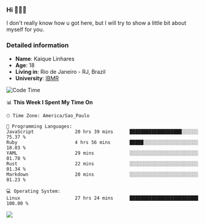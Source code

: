 ### Hi 🙋🏽‍♂️

I don't really know how u got here, but I will try to show a little bit about myself for you.

### Detailed information

* **Name**: Kaique Linhares
* **Age**: 18
* **Living in**: Rio  de Janeiro - RJ, Brazil
* **University**: [IBMR](https://www.ibmr.br/)

<!--START_SECTION:waka-->
![Code Time](http://img.shields.io/badge/Code%20Time-678%20hrs%2032%20mins-blue)

📊 **This Week I Spent My Time On** 

```text
🕑︎ Time Zone: America/Sao_Paulo

💬 Programming Languages: 
JavaScript               20 hrs 39 mins      ███████████████████░░░░░░   75.37 % 
Ruby                     4 hrs 56 mins       █████░░░░░░░░░░░░░░░░░░░░   18.03 % 
YAML                     29 mins             ░░░░░░░░░░░░░░░░░░░░░░░░░   01.78 % 
Rust                     22 mins             ░░░░░░░░░░░░░░░░░░░░░░░░░   01.34 % 
Markdown                 20 mins             ░░░░░░░░░░░░░░░░░░░░░░░░░   01.23 % 

💻 Operating System: 
Linux                    27 hrs 24 mins      █████████████████████████   100.00 % 
```


<!--END_SECTION:waka-->

<a href="https://www.linkedin.com/in/kaique-linhares-25a840208/"  target="_blank"><img src="https://img.shields.io/badge/-LinkedIn-%230077B5?style=for-the-badge&logo=linkedin&logoColor=white" target="_blank"></a>
